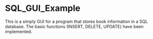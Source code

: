 # SQL_GUI_Example
This is a simply GUI for a program that stores book information in a SQL database.
The basic functions (INSERT, DELETE, UPDATE) have been implemented.
